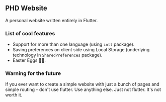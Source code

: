 ## PHD Website

A personal website written entirely in Flutter.

### List of cool features
- Support for more than one language (using `intl` package).
- Saving preferences on client side using Local Storage (underlying technology in `SharedPreferences` package).
- Easter Eggs 🥚🐇.

### Warning for the future

If you ever want to create a simple website with just a bunch of pages and simple routing - don't use flutter. Use anything else. Just not flutter. It's not worth it.
